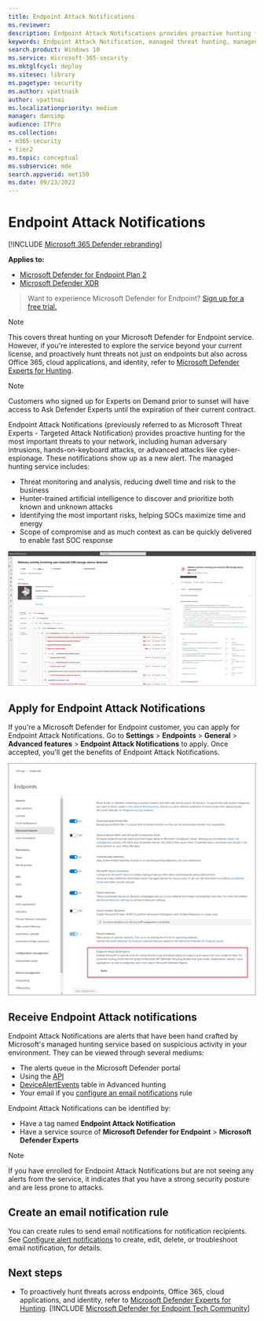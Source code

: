 ```yaml
---
title: Endpoint Attack Notifications
ms.reviewer:
description: Endpoint Attack Notifications provides proactive hunting for the most important threats to your network.
keywords: Endpoint Attack Notification, managed threat hunting, managed detection and response (MDR) service, MTE, Microsoft Threat Experts, endpoint attack notification, Ask Defender Experts, experts on demand
search.product: Windows 10
ms.service: microsoft-365-security
ms.mktglfcycl: deploy
ms.sitesec: library
ms.pagetype: security
ms.author: vpattnaik
author: vpattnai
ms.localizationpriority: medium
manager: dansimp
audience: ITPro
ms.collection: 
- m365-security
- tier2
ms.topic: conceptual
ms.subservice: mde
search.appverid: met150
ms.date: 09/23/2022
---
```


# Endpoint Attack Notifications

[!INCLUDE [Microsoft 365 Defender rebranding](../../includes/microsoft-defender.md)]

**Applies to:**
- [Microsoft Defender for Endpoint Plan 2](https://go.microsoft.com/fwlink/p/?linkid=2154037)
- [Microsoft Defender XDR](https://go.microsoft.com/fwlink/?linkid=2118804)

> Want to experience Microsoft Defender for Endpoint? [Sign up for a free trial.](https://signup.microsoft.com/create-account/signup?products=7f379fee-c4f9-4278-b0a1-e4c8c2fcdf7e&ru=https://aka.ms/MDEp2OpenTrial?ocid=docs-wdatp-exposedapis-abovefoldlink)

> [!NOTE]
> This covers threat hunting on your Microsoft Defender for Endpoint service. However, if you're interested to explore the service beyond your current license, and proactively hunt threats not just on endpoints but also across Office 365, cloud applications, and identity, refer to [Microsoft Defender Experts for Hunting](/microsoft-365/security/defender/defender-experts-for-hunting).

> [!NOTE]
> Customers who signed up for Experts on Demand prior to sunset will have access to Ask Defender Experts until the expiration of their current contract.

Endpoint Attack Notifications (previously referred to as Microsoft Threat Experts - Targeted Attack Notification) provides proactive hunting for the most important threats to your network, including human adversary intrusions, hands-on-keyboard attacks, or advanced attacks like cyber-espionage. These notifications show up as a new alert. The managed hunting service includes:

- Threat monitoring and analysis, reducing dwell time and risk to the business
- Hunter-trained artificial intelligence to discover and prioritize both known and unknown attacks
- Identifying the most important risks, helping SOCs maximize time and energy
- Scope of compromise and as much context as can be quickly delivered to enable fast SOC response


![Screenshot of the Endpoint Attack Notifications alert](../../media/defender-endpoint/endpoint-attack-notification-alert.png)

## Apply for Endpoint Attack Notifications
If you're a Microsoft Defender for Endpoint customer, you can apply for Endpoint Attack Notifications. Go to **Settings** \> **Endpoints** \> **General** \> **Advanced features** \> **Endpoint Attack Notifications** to apply. Once accepted, you'll get the benefits of Endpoint Attack Notifications.

![How to enable Endpoint Attack Notifications in 365 Defender Portal](../../media/defender-endpoint/enable-endpoint-attack-notifications.png)

## Receive Endpoint Attack notifications
Endpoint Attack Notifications are alerts that have been hand crafted by Microsoft's managed hunting service based on suspicious activity in your environment. They can be viewed through several mediums:
- The alerts queue in the Microsoft Defender portal
- Using the [API](../../security/defender-endpoint/get-alerts.md)
- [DeviceAlertEvents](../../security/defender-endpoint/advanced-hunting-devicealertevents-table.md) table in Advanced hunting
- Your email if you [configure an email notifications](../../security/defender-endpoint/configure-vulnerability-email-notifications.md) rule

Endpoint Attack Notifications can be identified by:
- Have a tag named **Endpoint Attack Notification**
- Have a service source of **Microsoft Defender for Endpoint** \> **Microsoft Defender Experts**

> [!NOTE]
> If you have enrolled for Endpoint Attack Notifications but are not seeing any alerts from the service, it indicates that you have a strong security posture and are less prone to attacks.

## Create an email notification rule
You can create rules to send email notifications for notification recipients. See [Configure alert notifications](configure-email-notifications.md) to create, edit, delete, or troubleshoot email notification, for details.


## Next steps

- To proactively hunt threats across endpoints, Office 365, cloud applications, and identity, refer to [Microsoft Defender Experts for Hunting](../defender/defender-experts-for-hunting.md).
[!INCLUDE [Microsoft Defender for Endpoint Tech Community](../../includes/defender-mde-techcommunity.md)]
